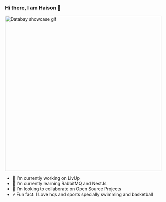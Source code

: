 ### Hi there, I am Haison 👋

<img src="https://media.giphy.com/media/oXnN2TNSgfJQI/giphy.gif" alt="Databay showcase gif" title="Databay showcase gif" width="500"/>

- 🔭 I’m currently working on LivUp
- 🌱 I’m currently learning RabbitMQ and NestJs
- 👯 I’m looking to collaborate on Open Source Projects
- ⚡ Fun fact: I Love hqs and sports specially swimming and basketball
